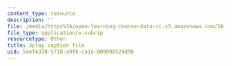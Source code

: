 ```yaml
---
content_type: resource
description: ''
file: /media/https%3A/open-learning-course-data-rc.s3.amazonaws.com/16-885j-aircraft-systems-engineering-fall-2005/54ef43705718a9f8ca1e80909b524df8_Fo8v7juSgRw.srt
file_type: application/x-subrip
resourcetype: Other
title: 3play caption file
uid: 54ef4370-5718-a9f8-ca1e-80909b524df8
---
```

